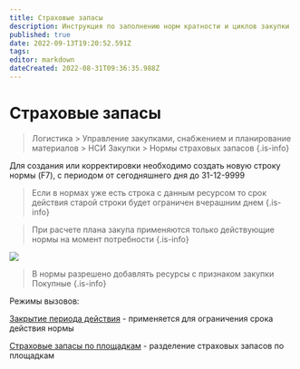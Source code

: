 ```yaml
---
title: Страховые запасы
description: Инструкция по заполнению норм кратности и циклов закупки
published: true
date: 2022-09-13T19:20:52.591Z
tags: 
editor: markdown
dateCreated: 2022-08-31T09:36:35.988Z
---
```


# Страховые запасы

> Логистика > Управление закупками, снабжением и планирование материалов > НСИ Закупки > Нормы страховых запасов
{.is-info}


Для создания или корректировки необходимо создать новую строку нормы (F7), с периодом от сегодняшнего дня до 31-12-9999


> Если в нормах уже есть строка с данным ресурсом то срок действия старой строки будет ограничен вчерашним днем
{.is-info}


> При расчете плана закупа применяются только действующие нормы на момент потребности
{.is-info}



![](<../../../.gitbook/assets/image (287).png>)

> В нормы разрешено добавлять ресурсы с признаком закупки Покупные
{.is-info}



Режимы вызовов:

[Закрытие периода действия](../../../pdm/servisnye-rezhimy-pdm/zakrytie-srokov-deistviya-norm.md) - применяется для ограничения срока действия нормы

[Страховые запасы по площадкам](strakhovye-zapasy-po-ploshadkam.md) - разделение страховых запасов по площадкам
